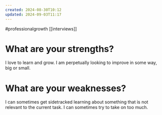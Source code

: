 ```yaml
---
created: 2024-08-30T10:12
updated: 2024-09-03T11:17
---
```

#professionalgrowth
[[interviews]]

# What are your strengths?
I love to learn and grow. I am perpetually looking to improve in some way, big or small.
# What are your weaknesses? 
I can sometimes get sidetracked learning about something that is not relevant to the current task. I can sometimes try to take on too much. 
